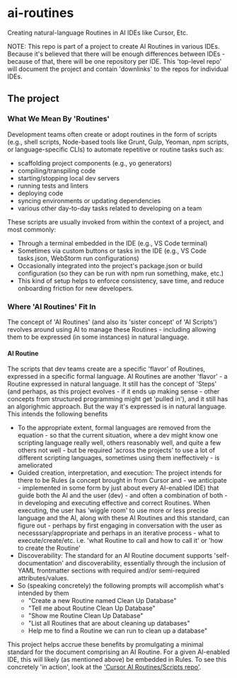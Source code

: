 # ai-routines
Creating natural-language Routines in AI IDEs like Cursor, Etc.

NOTE: This repo is part of a project to create AI Routines in various IDEs.  Because it's believed that there will be enough differences between IDEs - because of that, there will be one repository per IDE.  This 'top-level repo' will document the project and contain 'downlinks' to the repos for individual IDEs.

## The project
### What We Mean By 'Routines'
Development teams often create or adopt routines in the form of scripts (e.g., shell scripts, Node-based tools like Grunt, Gulp, Yeoman, npm scripts, or language-specific CLIs) to automate repetitive or routine tasks such as:
- scaffolding project components (e.g., yo generators)
- compiling/transpiling code
- starting/stopping local dev servers
- running tests and linters
- deploying code
- syncing environments or updating dependencies
- various other day-to-day tasks related to developing on a team

These scripts are usually invoked from within the context of a project, and most commonly:
- Through a terminal embedded in the IDE (e.g., VS Code terminal)
- Sometimes via custom buttons or tasks in the IDE (e.g., VS Code tasks.json, WebStorm run configurations)
- Occasionally integrated into the project's package.json or build configuration (so they can be run with npm run something, make, etc.)
- This kind of setup helps to enforce consistency, save time, and reduce onboarding friction for new developers.

### Where 'AI Routines' Fit In
The concept of 'AI Routines' (and also its 'sister concept' of 'AI Scripts') revolves around using AI to manage these Routines - including allowing them to be expressed (in some instances) in natural language.

#### AI Routine
The scripts that dev teams create are a specific 'flavor' of Routines, expressed in a specific formal language.  AI Routines are another 'flavor' - a Routine expressed in natural language.  It still has the concept of 'Steps' (and perhaps, as this project evolves - if it ends up making sense - other concepts from structured programming might get 'pulled in'), and it still has an algorighmic approach.  But the way it's expressed is in natural language.  This intends the following benefits
- To the appropriate extent, formal languages are removed from the equation - so that the current situation, where a dev might know one scripting language really well, others reasonably well, and quite a few others not well - but be required 'across the projects' to use a lot of different scripting languages, sometimes using them ineffectively - is ameliorated
- Guided creation, interpretation, and execution: The project intends for there to be Rules (a concept brought in from Cursor and - we anticipate - implemented in some form by just about every AI-enabled IDE) that guide both the AI and the user (dev) - and often a combination of both - in developing and executing effective and correct Routines.  When executing, the user has 'wiggle room' to use more or less precise language and the AI, along with these AI Routines and this standard, can figure out - perhaps by first engaging in conversation with the user as necesssary/appropriate and perhaps in an iterative process - what to execute/create/etc. i.e. 'what Routine to call and how to call it' or 'how to create the Routine'
- Discoverability: The standard for an AI Routine document supports 'self-documentation' and discoverability, essentially through the inclusion of YAML frontmatter sections with required and/or semi-required attributes/values.
- So (speaking concretely) the following prompts will accomplish what's intended by them
  - "Create a new Routine named Clean Up Database"
  - "Tell me about Routine Clean Up Database"
  - "Show me Routine Clean Up Database"
  - "List all Routines that are about cleaning up databases"
  - Help me to find a Routine we can run to clean up a database"

This project helps accrue these benefits by promulgating a minimal standard for the document comprising an AI Routine.  For a given AI-enabled IDE, this will likely (as mentioned above) be embedded in Rules.  To see this concretely 'in action', look at the ['Cursor AI Routines/Scripts repo'](https://github.com/sladestewart/ai-routines-scripts-cursor).

